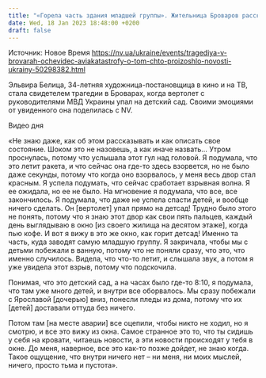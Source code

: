 ```yaml
---
title: "«Горела часть здания младшей группы». Жительница Броваров рассказала NV о падении вертолета на детсад прямо перед ее окном"
date: Wed, 18 Jan 2023 18:48:00 +0200
draft: false
---
```

Источник: Новое Время https://nv.ua/ukraine/events/tragediya-v-brovarah-ochevidec-aviakatastrofy-o-tom-chto-proizoshlo-novosti-ukrainy-50298382.html


Эльвира Белица, 34-летняя художница-постановщица в кино и на ТВ, стала свидетелем трагедии в Броварах, когда вертолет с руководителями МВД Украины упал на детский сад. Своими эмоциями от увиденного она поделилась с NV.

  Видео дня   

«Не знаю даже, как об этом рассказывать и как описать свое состояние. Шоком это не назовешь, а как иначе назвать… Утром проснулась, потому что услышала этот гул над головой. Я подумала, что это летит ракета, и что сейчас она где-то здесь взорвется, но не было даже секунды, потому что когда оно взорвалось, у меня весь двор стал красным. Я успела подумать, что сейчас сработает взрывная волна. Я ее ожидала, но ее не было. На мгновение я подумала, что все, все закончилось. Я подумала, что даже не успела спасти детей, и вообще ничего сделать. Он [вертолет] упал прямо на детсад! Трудно было этого не понять, потому что я знаю этот двор как свои пять пальцев, каждый день выглядываю в окно [из своего жилища на десятом этаже], когда пью кофе. И вот я вижу в это же окно, как горит детсад! Именно та часть, куда заводят самую младшую группу. Я закричала, чтобы мы с детьми побежали в ванную, потому что не поняли сразу, что это, что именно случилось. Видела, что что-то летит, и слышала звук, а потом я уже увидела этот взрыв, потому что подскочила.

Понимая, что это детский сад, а на часах было где-то 8:10, я подумала, что там уже много детей, и внутри все оборвалось. Мы сразу побежали с Ярославой [дочерью] вниз, понесли пледы из дома, потому что их [детей] доставали оттуда без ничего.

Потом там [на месте аварии] все оцепили, чтобы никто не ходил, но я смотрю, и все это вижу из окна. Самое странное это то, что ты сидишь у себя на кровати, читаешь новости, а эти новости происходят у тебя в окне. До меня, наверное, все это как-то позже дойдет, не знаю когда. Такое ощущение, что внутри ничего нет – ни меня, ни моих мыслей, ничего, просто тьма и пустота».
